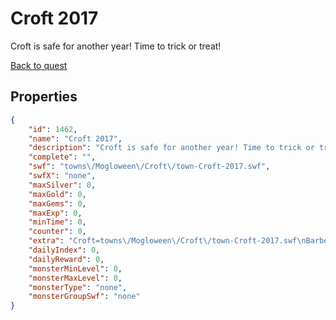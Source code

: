 # Croft 2017

Croft is safe for another year! Time to trick or treat!

[Back to quest](../quests.md)

## Properties

```json
{
    "id": 1462,
    "name": "Croft 2017",
    "description": "Croft is safe for another year! Time to trick or treat!",
    "complete": "",
    "swf": "towns\/Mogloween\/Croft\/town-Croft-2017.swf",
    "swfX": "none",
    "maxSilver": 0,
    "maxGold": 0,
    "maxGems": 0,
    "maxExp": 0,
    "minTime": 0,
    "counter": 0,
    "extra": "Croft=towns\/Mogloween\/Croft\/town-Croft-2017.swf\nBarber=towns\/Mogloween\/Croft\/shop-CroftBarber-r2.swf",
    "dailyIndex": 0,
    "dailyReward": 0,
    "monsterMinLevel": 0,
    "monsterMaxLevel": 0,
    "monsterType": "none",
    "monsterGroupSwf": "none"
}
```

